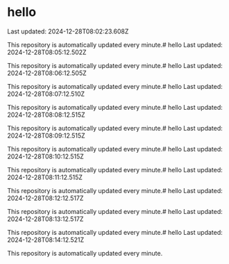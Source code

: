 # hello
Last updated: 2024-12-28T08:02:23.608Z

This repository is automatically updated every minute.# hello
Last updated: 2024-12-28T08:05:12.502Z

This repository is automatically updated every minute.# hello
Last updated: 2024-12-28T08:06:12.505Z

This repository is automatically updated every minute.# hello
Last updated: 2024-12-28T08:07:12.510Z

This repository is automatically updated every minute.# hello
Last updated: 2024-12-28T08:08:12.515Z

This repository is automatically updated every minute.# hello
Last updated: 2024-12-28T08:09:12.515Z

This repository is automatically updated every minute.# hello
Last updated: 2024-12-28T08:10:12.515Z

This repository is automatically updated every minute.# hello
Last updated: 2024-12-28T08:11:12.515Z

This repository is automatically updated every minute.# hello
Last updated: 2024-12-28T08:12:12.517Z

This repository is automatically updated every minute.# hello
Last updated: 2024-12-28T08:13:12.517Z

This repository is automatically updated every minute.# hello
Last updated: 2024-12-28T08:14:12.521Z

This repository is automatically updated every minute.